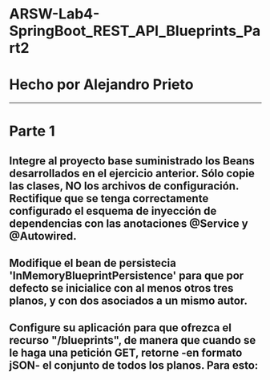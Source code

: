 # ARSW-Lab4-SpringBoot_REST_API_Blueprints_Part2
# Hecho por Alejandro Prieto

---

# Parte 1
## Integre al proyecto base suministrado los Beans desarrollados en el ejercicio anterior. Sólo copie las clases, NO los archivos de configuración. Rectifique que se tenga correctamente configurado el esquema de inyección de dependencias con las anotaciones @Service y @Autowired.

## Modifique el bean de persistecia 'InMemoryBlueprintPersistence' para que por defecto se inicialice con al menos otros tres planos, y con dos asociados a un mismo autor.

## Configure su aplicación para que ofrezca el recurso "/blueprints", de manera que cuando se le haga una petición GET, retorne -en formato jSON- el conjunto de todos los planos. Para esto:
